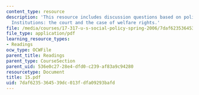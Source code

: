 ```yaml
---
content_type: resource
description: 'This resource includes discussion questions based on policy-relevant
  Institutions: the court and the case of welfare rights.'
file: /media/courses/17-317-u-s-social-policy-spring-2006/7daf6235364539dc013fdfa09293bafd_15.pdf
file_type: application/pdf
learning_resource_types:
- Readings
ocw_type: OCWFile
parent_title: Readings
parent_type: CourseSection
parent_uid: 536e0c27-28e4-dfd0-c239-af83a9c94280
resourcetype: Document
title: 15.pdf
uid: 7daf6235-3645-39dc-013f-dfa09293bafd
---
```

